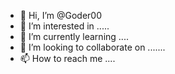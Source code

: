 - 👋 Hi, I’m @Goder00
- 👀 I’m interested in .....
- 🌱 I’m currently learning ....
- 💞️ I’m looking to collaborate on .......
- 📫 How to reach me ....

<!---
Goder00/Goder00 is a ✨ special ✨ repository because its `README.md` (this file) appears on your GitHub profile.
You can click the Preview link to take a look at your changes.
--->
